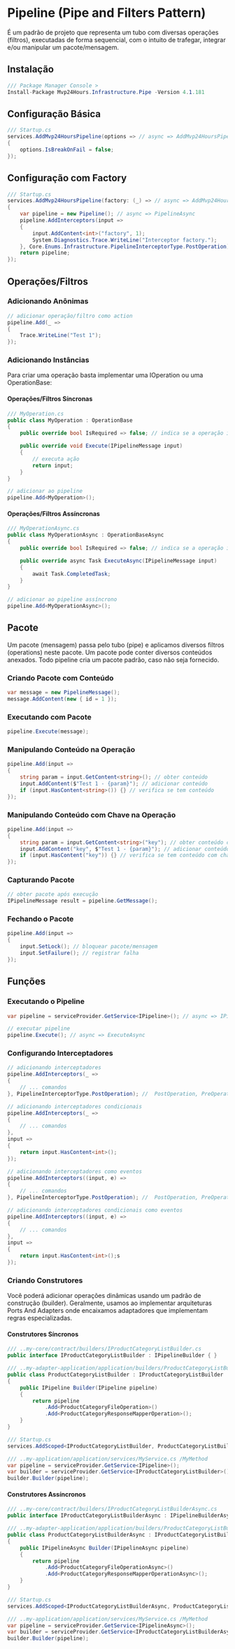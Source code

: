 # Pipeline (Pipe and Filters Pattern)
É um padrão de projeto que representa um tubo com diversas operações (filtros), executadas de forma sequencial, com o intuito de trafegar, integrar e/ou manipular um pacote/mensagem.

## Instalação
```csharp
/// Package Manager Console >
Install-Package Mvp24Hours.Infrastructure.Pipe -Version 4.1.181
```

## Configuração Básica
```csharp
/// Startup.cs
services.AddMvp24HoursPipeline(options => // async => AddMvp24HoursPipelineAsync
{
    options.IsBreakOnFail = false;
});
```

## Configuração com Factory
```csharp
/// Startup.cs
services.AddMvp24HoursPipeline(factory: (_) => // async => AddMvp24HoursPipelineAsync
{
    var pipeline = new Pipeline(); // async => PipelineAsync
    pipeline.AddInterceptors(input =>
    {
        input.AddContent<int>("factory", 1);
        System.Diagnostics.Trace.WriteLine("Interceptor factory.");
    }, Core.Enums.Infrastructure.PipelineInterceptorType.PostOperation);
    return pipeline;
});
```

## Operações/Filtros

### Adicionando Anônimas
```csharp
// adicionar operação/filtro como action
pipeline.Add(_ =>
{
    Trace.WriteLine("Test 1");
});
```

### Adicionando Instâncias
Para criar uma operação basta implementar uma IOperation ou uma OperationBase:

#### Operações/Filtros Síncronas
```csharp
/// MyOperation.cs
public class MyOperation : OperationBase
{
    public override bool IsRequired => false; // indica se a operação irá executar mesmo com o pacote bloqueado

    public override void Execute(IPipelineMessage input)
    {
        // executa ação
        return input;
    }
}

// adicionar ao pipeline
pipeline.Add<MyOperation>();
```

#### Operações/Filtros Assíncronas
```csharp
/// MyOperationAsync.cs
public class MyOperationAsync : OperationBaseAsync
{
    public override bool IsRequired => false; // indica se a operação irá executar mesmo com o pacote bloqueado

    public override async Task ExecuteAsync(IPipelineMessage input)
    {
        await Task.CompletedTask;
    }
}

// adicionar ao pipeline assíncrono
pipeline.Add<MyOperationAsync>();
```

## Pacote
Um pacote (mensagem) passa pelo tubo (pipe) e aplicamos diversos filtros (operations) neste pacote. Um pacote pode conter diversos conteúdos anexados. Todo pipeline cria um pacote padrão, caso não seja fornecido.

### Criando Pacote com Conteúdo
```csharp
var message = new PipelineMessage();
message.AddContent(new { id = 1 });
```

### Executando com Pacote
```csharp
pipeline.Execute(message);
```

### Manipulando Conteúdo na Operação
```csharp
pipeline.Add(input =>
{
    string param = input.GetContent<string>(); // obter conteúdo
    input.AddContent($"Test 1 - {param}"); // adicionar conteúdo
    if (input.HasContent<string>()) {} // verifica se tem conteúdo
});
```

### Manipulando Conteúdo com Chave na Operação
```csharp
pipeline.Add(input =>
{
    string param = input.GetContent<string>("key"); // obter conteúdo com chave
    input.AddContent("key", $"Test 1 - {param}"); // adicionar conteúdo com chave
    if (input.HasContent("key")) {} // verifica se tem conteúdo com chave
});
```

### Capturando Pacote
```csharp
// obter pacote após execução
IPipelineMessage result = pipeline.GetMessage();
```

### Fechando o Pacote
```csharp
pipeline.Add(input =>
{ 
    input.SetLock(); // bloquear pacote/mensagem
    input.SetFailure(); // registrar falha
});
```

## Funções

### Executando o Pipeline
```csharp
var pipeline = serviceProvider.GetService<IPipeline>(); // async => IPipelineAsync

// executar pipeline
pipeline.Execute(); // async => ExecuteAsync
```

### Configurando Interceptadores
```csharp
// adicionando interceptadores
pipeline.AddInterceptors(_ =>
{
    // ... comandos
}, PipelineInterceptorType.PostOperation); //  PostOperation, PreOperation, Locked, Faulty, FirstOperation, LastOperation

// adicionando interceptadores condicionais
pipeline.AddInterceptors(_ =>
{
    // ... comandos
},
input =>
{
    return input.HasContent<int>();
});

// adicionando interceptadores como eventos
pipeline.AddInterceptors((input, e) =>
{
    // ... comandos
}, PipelineInterceptorType.PostOperation); //  PostOperation, PreOperation, Locked, Faulty, FirstOperation, LastOperation

// adicionando interceptadores condicionais como eventos
pipeline.AddInterceptors((input, e) =>
{
    // ... comandos
},
input =>
{
    return input.HasContent<int>();s
});

```

### Criando Construtores
Você poderá adicionar operações dinâmicas usando um padrão de construção (builder). Geralmente, usamos ao implementar arquiteturas Ports And Adapters onde encaixamos adaptadores que implementam regras especializadas.

#### Construtores Síncronos
```csharp
/// ..my-core/contract/builders/IProductCategoryListBuilder.cs
public interface IProductCategoryListBuilder : IPipelineBuilder { }

/// ..my-adapter-application/application/builders/ProductCategoryListBuilder.cs
public class ProductCategoryListBuilder : IProductCategoryListBuilder
{
    public IPipeline Builder(IPipeline pipeline)
    {
        return pipeline
            .Add<ProductCategoryFileOperation>()
            .Add<ProductCategoryResponseMapperOperation>();
    }
}

/// Startup.cs
services.AddScoped<IProductCategoryListBuilder, ProductCategoryListBuilder>();

/// ..my-application/application/services/MyService.cs /MyMethod
var pipeline = serviceProvider.GetService<IPipeline>();
var builder = serviceProvider.GetService<IProductCategoryListBuilder>();
builder.Builder(pipeline);
```

#### Construtores Assíncronos
```csharp
/// ..my-core/contract/builders/IProductCategoryListBuilderAsync.cs
public interface IProductCategoryListBuilderAsync : IPipelineBuilderAsync { }

/// ..my-adapter-application/application/builders/ProductCategoryListBuilderAsync.cs
public class ProductCategoryListBuilderAsync : IProductCategoryListBuilderAsync
{
    public IPipelineAsync Builder(IPipelineAsync pipeline)
    {
        return pipeline
            .Add<ProductCategoryFileOperationAsync>()
            .Add<ProductCategoryResponseMapperOperationAsync>();
    }
}

/// Startup.cs
services.AddScoped<IProductCategoryListBuilderAsync, ProductCategoryListBuilderAsync>();

/// ..my-application/application/services/MyService.cs /MyMethod
var pipeline = serviceProvider.GetService<IPipelineAsync>();
var builder = serviceProvider.GetService<IProductCategoryListBuilderAsync>();
builder.Builder(pipeline);
```